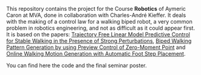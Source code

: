 This repository contains the project for the Course **Robotics** of Aymeric Caron at MVA, done in collaboration with Charles-André Kieffer. 
It deals with the making of a control law for a walking biped robot, a very common problem in robotics engineering, and not as difficult as it could appear first.
It is based on the papers: 
[Trajectory Free Linear Model Predictive Control for Stable Walking in the Presence of Strong Perturbations](https://ieeexplore.ieee.org/abstract/document/4115592), 
[ Biped Walking Pattern Generation by using Preview Control of Zero-Moment Point](https://www.researchgate.net/publication/4041375_Biped_walking_pattern_generation_by_using_preview_control_of_zero-moment_point)
and [Online Walking Motion Generation with Automatic Foot Step Placement](https://inria.hal.science/inria-00391408v1/document).

You can find here the code and the final seminar poster.